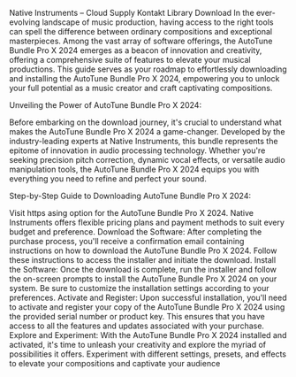
Native Instruments – Cloud Supply  Kontakt Library Download In the ever-evolving landscape of music production, having access to the right tools can spell the difference between ordinary compositions and exceptional masterpieces. Among the vast array of software offerings, the AutoTune Bundle Pro X 2024 emerges as a beacon of innovation and creativity, offering a comprehensive suite of features to elevate your musical productions. This guide serves as your roadmap to effortlessly downloading and installing the AutoTune Bundle Pro X 2024, empowering you to unlock your full potential as a music creator and craft captivating compositions.

Unveiling the Power of AutoTune Bundle Pro X 2024:

Before embarking on the download journey, it's crucial to understand what makes the AutoTune Bundle Pro X 2024 a game-changer. Developed by the industry-leading experts at Native Instruments, this bundle represents the epitome of innovation in audio processing technology. Whether you're seeking precision pitch correction, dynamic vocal effects, or versatile audio manipulation tools, the AutoTune Bundle Pro X 2024 equips you with everything you need to refine and perfect your sound.

Step-by-Step Guide to Downloading AutoTune Bundle Pro X 2024:

Visit https asing option for the AutoTune Bundle Pro X 2024. Native Instruments offers flexible pricing plans and payment methods to suit every budget and preference.
Download the Software: After completing the purchase process, you'll receive a confirmation email containing instructions on how to download the AutoTune Bundle Pro X 2024. Follow these instructions to access the installer and initiate the download.
Install the Software: Once the download is complete, run the installer and follow the on-screen prompts to install the AutoTune Bundle Pro X 2024 on your system. Be sure to customize the installation settings according to your preferences.
Activate and Register: Upon successful installation, you'll need to activate and register your copy of the AutoTune Bundle Pro X 2024 using the provided serial number or product key. This ensures that you have access to all the features and updates associated with your purchase.
Explore and Experiment: With the AutoTune Bundle Pro X 2024 installed and activated, it's time to unleash your creativity and explore the myriad of possibilities it offers. Experiment with different settings, presets, and effects to elevate your compositions and captivate your audience
